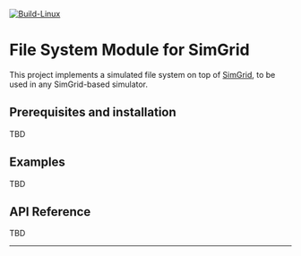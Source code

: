 [![Build-Linux](https://github.com/frs69wq/file-system-module/actions/workflows/build.yml/badge.svg)](https://github.com/frs69wq/file-system-module/actions/workflows/build.yml)


# File System Module for SimGrid

This project implements a simulated file system on top of [SimGrid](https://simgrid.frama.io/simgrid/), to
be used in any SimGrid-based simulator. 

## Prerequisites and installation

TBD

## Examples

TBD

## API Reference

TBD


---
